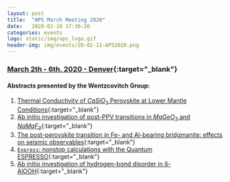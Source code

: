 ```yaml
---
layout: post
title:  "APS March Meeting 2020"
date:   2020-02-10 17:36:26
categories: events
logo: static/img/aps_logo.gif
header-img: img/events/20-02-11-APS2020.png
---
```


### [March 2th - 6th, 2020 - Denver](https://march.aps.org){:target="_blank"}

#### Abstracts presented by the Wentzcovitch Group:

1. [Thermal Conductivity of $CaSiO_3$ Perovskite at Lower Mantle Conditions](http://meetings.aps.org/Meeting/MAR20/Session/J40.12){:target="_blank"}
2. [Ab initio investigation of post-PPV transitions in $MgGeO_3$ and $NaMgF_3$](http://meetings.aps.org/Meeting/MAR20/Session/J40.2){:target="_blank"}
3. [The post-perovskite transition in Fe- and Al-bearing bridgmanite: effects on seismic observables](http://meetings.aps.org/Meeting/MAR20/Session/J40.4){:target="_blank"}
4. [``Express``: nonstop calculations with the Quantum ESPRESSO](http://meetings.aps.org/Meeting/MAR20/Session/J40.6){:target="_blank"}
5. [Ab initio investigation of hydrogen-bond disorder in δ-AlOOH](http://meetings.aps.org/Meeting/MAR20/Session/J40.11){:target="_blank"}



